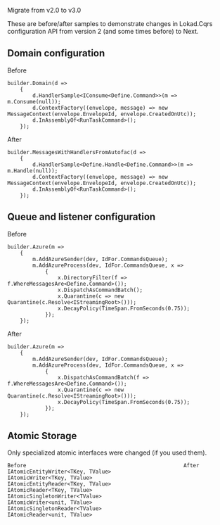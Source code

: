 Migrate from v2.0 to v3.0

These are before/after samples to demonstrate changes in Lokad.Cqrs configuration API from version 2 
(and some times before) to Next.

Domain configuration
--------------------

Before

    builder.Domain(d =>
        {
            d.HandlerSample<IConsume<Define.Command>>(m => m.Consume(null));
            d.ContextFactory((envelope, message) => new MessageContext(envelope.EnvelopeId, envelope.CreatedOnUtc));
            d.InAssemblyOf<RunTaskCommand>(); 
        });

After

    builder.MessagesWithHandlersFromAutofac(d =>
        {
            d.HandlerSample<Define.Handle<Define.Command>>(m => m.Handle(null));
            d.ContextFactory((envelope, message) => new MessageContext(envelope.EnvelopeId, envelope.CreatedOnUtc));
            d.InAssemblyOf<RunTaskCommand>();
        });

Queue and listener configuration
--------------------------------

Before

    builder.Azure(m =>
        {
            m.AddAzureSender(dev, IdFor.CommandsQueue);
            m.AddAzureProcess(dev, IdFor.CommandsQueue, x =>
                {
                    x.DirectoryFilter(f => f.WhereMessagesAre<Define.Command>());
                    x.DispatchAsCommandBatch();
                    x.Quarantine(c => new Quarantine(c.Resolve<IStreamingRoot>()));
                    x.DecayPolicy(TimeSpan.FromSeconds(0.75));
                });
        });

After

    builder.Azure(m =>
        {
            m.AddAzureSender(dev, IdFor.CommandsQueue);
            m.AddAzureProcess(dev, IdFor.CommandsQueue, x =>
                {
                    x.DispatchAsCommandBatch(f => f.WhereMessagesAre<Define.Command>());
                    x.Quarantine(c => new Quarantine(c.Resolve<IStreamingRoot>()));
                    x.DecayPolicy(TimeSpan.FromSeconds(0.75));
                });
        });
        
Atomic Storage
--------------


Only specialized atomic interfaces were changed (if you used them).


    Before                                                  After
    IAtomicEntityWriter<TKey, TValue>                       IAtomicWriter<TKey, TValue>
    IAtomicEntityReader<TKey, TValue>                       IAtomicReader<TKey, TValue>
    IAtomicSingletonWriter<TValue>                          IAtomicWriter<unit, TValue>
    IAtomicSingletonReader<TValue>                          IAtomicReader<unit, TValue>
